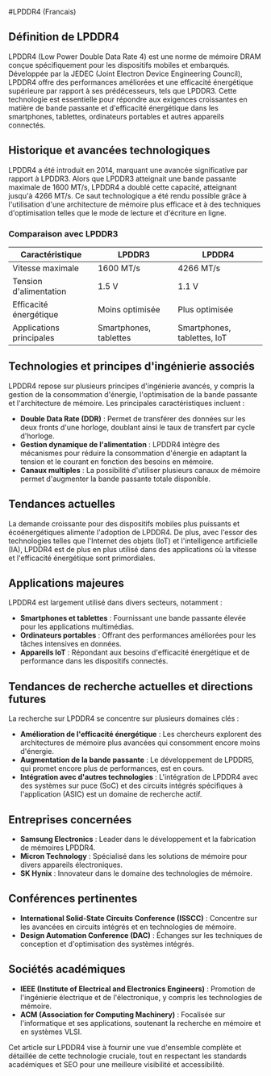 #LPDDR4 (Francais)

## Définition de LPDDR4

LPDDR4 (Low Power Double Data Rate 4) est une norme de mémoire DRAM conçue spécifiquement pour les dispositifs mobiles et embarqués. Développée par la JEDEC (Joint Electron Device Engineering Council), LPDDR4 offre des performances améliorées et une efficacité énergétique supérieure par rapport à ses prédécesseurs, tels que LPDDR3. Cette technologie est essentielle pour répondre aux exigences croissantes en matière de bande passante et d'efficacité énergétique dans les smartphones, tablettes, ordinateurs portables et autres appareils connectés.

## Historique et avancées technologiques

LPDDR4 a été introduit en 2014, marquant une avancée significative par rapport à LPDDR3. Alors que LPDDR3 atteignait une bande passante maximale de 1600 MT/s, LPDDR4 a doublé cette capacité, atteignant jusqu'à 4266 MT/s. Ce saut technologique a été rendu possible grâce à l'utilisation d'une architecture de mémoire plus efficace et à des techniques d'optimisation telles que le mode de lecture et d'écriture en ligne.

### Comparaison avec LPDDR3

| Caractéristique        | LPDDR3                    | LPDDR4                     |
|------------------------|--------------------------|----------------------------|
| Vitesse maximale       | 1600 MT/s                | 4266 MT/s                  |
| Tension d'alimentation  | 1.5 V                    | 1.1 V                      |
| Efficacité énergétique  | Moins optimisée          | Plus optimisée             |
| Applications principales | Smartphones, tablettes    | Smartphones, tablettes, IoT |

## Technologies et principes d'ingénierie associés

LPDDR4 repose sur plusieurs principes d'ingénierie avancés, y compris la gestion de la consommation d'énergie, l'optimisation de la bande passante et l'architecture de mémoire. Les principales caractéristiques incluent :

- **Double Data Rate (DDR)** : Permet de transférer des données sur les deux fronts d'une horloge, doublant ainsi le taux de transfert par cycle d'horloge.
- **Gestion dynamique de l'alimentation** : LPDDR4 intègre des mécanismes pour réduire la consommation d'énergie en adaptant la tension et le courant en fonction des besoins en mémoire.
- **Canaux multiples** : La possibilité d'utiliser plusieurs canaux de mémoire permet d'augmenter la bande passante totale disponible.

## Tendances actuelles

La demande croissante pour des dispositifs mobiles plus puissants et écoénergétiques alimente l'adoption de LPDDR4. De plus, avec l'essor des technologies telles que l'Internet des objets (IoT) et l'intelligence artificielle (IA), LPDDR4 est de plus en plus utilisé dans des applications où la vitesse et l'efficacité énergétique sont primordiales.

## Applications majeures

LPDDR4 est largement utilisé dans divers secteurs, notamment :

- **Smartphones et tablettes** : Fournissant une bande passante élevée pour les applications multimédias.
- **Ordinateurs portables** : Offrant des performances améliorées pour les tâches intensives en données.
- **Appareils IoT** : Répondant aux besoins d'efficacité énergétique et de performance dans les dispositifs connectés.

## Tendances de recherche actuelles et directions futures

La recherche sur LPDDR4 se concentre sur plusieurs domaines clés :

- **Amélioration de l'efficacité énergétique** : Les chercheurs explorent des architectures de mémoire plus avancées qui consomment encore moins d'énergie.
- **Augmentation de la bande passante** : Le développement de LPDDR5, qui promet encore plus de performances, est en cours.
- **Intégration avec d'autres technologies** : L'intégration de LPDDR4 avec des systèmes sur puce (SoC) et des circuits intégrés spécifiques à l'application (ASIC) est un domaine de recherche actif.

## Entreprises concernées

- **Samsung Electronics** : Leader dans le développement et la fabrication de mémoires LPDDR4.
- **Micron Technology** : Spécialisé dans les solutions de mémoire pour divers appareils électroniques.
- **SK Hynix** : Innovateur dans le domaine des technologies de mémoire.

## Conférences pertinentes

- **International Solid-State Circuits Conference (ISSCC)** : Concentre sur les avancées en circuits intégrés et en technologies de mémoire.
- **Design Automation Conference (DAC)** : Échanges sur les techniques de conception et d'optimisation des systèmes intégrés.

## Sociétés académiques

- **IEEE (Institute of Electrical and Electronics Engineers)** : Promotion de l'ingénierie électrique et de l'électronique, y compris les technologies de mémoire.
- **ACM (Association for Computing Machinery)** : Focalisée sur l'informatique et ses applications, soutenant la recherche en mémoire et en systèmes VLSI.

Cet article sur LPDDR4 vise à fournir une vue d'ensemble complète et détaillée de cette technologie cruciale, tout en respectant les standards académiques et SEO pour une meilleure visibilité et accessibilité.